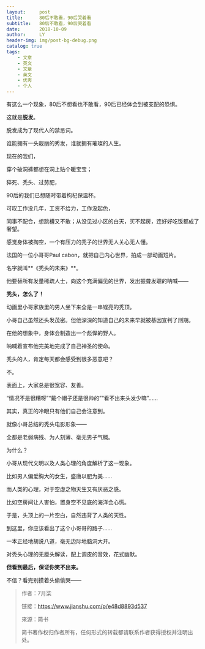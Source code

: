 ```yaml
---
layout:     post
title:      80后不敢看，90后哭着看
subtitle:   80后不敢看，90后哭着看
date:       2018-10-09
author:     LY
header-img: img/post-bg-debug.png
catalog: true
tags:
    - 文章
    - 英文
    - 文章
    - 英文    
    - 优秀
    - 个人
---
```


有这么一个现象，80后不想看也不敢看，90后已经体会到被支配的恐惧。

这就是**脱发**。

脱发成为了现代人的禁忌词。

谁能拥有一头靓丽的秀发，谁就拥有璀璨的人生。

现在的我们，

穿个破洞裤都想在洞上贴个暖宝宝；

猝死、秃头、过劳肥，

90后的我们已想随时带着枸杞保温杯。

可叹工作没几年，工资不给力，工作没起色，

同事不配合，想跳槽又不敢；从没见过小区的白天，买不起房，连好好吃饭都成了奢望。

感觉身体被掏空，一个有压力的秃子的世界无人关心无人懂。

法国的一位小哥哥Paul cabon，就把自己内心世界，拍成一部动画短片。

名字就叫**《秃头的未来》**。

他要替所有发量稀疏人士，向这个充满偏见的世界，发出振聋发聩的呐喊——

**秃头，怎么了！**

动画里小哥家族里的男人坐下来全是一串锃亮的秃顶。

小哥自己虽然还头发茂密。但他深深的知道自己的未来早就被基因宣判了刑期。

在他的想象中，身体会制造出一个彪悍的野人。

呐喊着宣布他完美地完成了自己神圣的使命。

秃头的人，肯定每天都会感受到很多恶意吧？

不。

表面上，大家总是很宽容、友善。

“情况不是很糟呀”“戴个帽子还是很帅的”“看不出来头发少嘛”……

其实，真正的冷眼只有他们自己会注意到。

就像小哥总结的秃头电影形象——

全都是老弱病残、为人刻薄、毫无男子气概。

为什么？

小哥从现代文明以及人类心理的角度解析了这一现象。

比如男人偏爱胸大的女生，盛唐以肥为美……

而人类的心理，对于空虚之物天生又有厌恶之感。

比如空房间让人害怕，置身空不见底的海洋会心慌。

于是，头顶上的一片空白，自然违背了人类的天性。

到这里，你应该看出了这个小哥哥的路子……

一本正经地胡说八道，毫无边际地脑洞大开。

对秃头心理的无厘头解读，配上调皮的音效，花式幽默。

**但看到最后，保证你笑不出来。**

不信？看完别摸着头偷偷哭——

> 作者：7月柒
>
> 链接：https://www.jianshu.com/p/e48d8893d537
>
> 來源：简书
>
> 简书著作权归作者所有，任何形式的转载都请联系作者获得授权并注明出处。